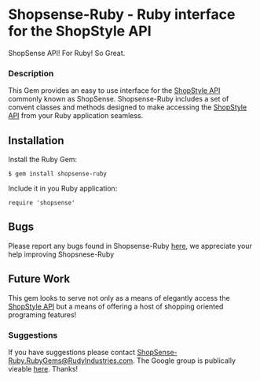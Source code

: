 # Shopsense-Ruby - Ruby interface for the ShopStyle API

ShopSense API! For Ruby! So Great.

### Description

This Gem provides an easy to use interface for the
[ShopStyle API](https://shopsense.shopstyle.com/page/ShopSenseHome) commonly known as ShopSense.
Shopsense-Ruby includes a set of convent classes and methods designed to make 
accessing the [ShopStyle API](https://shopsense.shopstyle.com/page/ShopSenseHome) 
from your Ruby application seamless.

## Installation

Install the Ruby Gem:

    $ gem install shopsense-ruby

Include it in you Ruby application:

    require 'shopsense'

## Bugs

Please report any bugs found in Shopsense-Ruby [here](https://github.com/RudyIndustries/shopsense-ruby/issues), we appreciate your help improving Shopsnese-Ruby

## Future Work

This gem looks to serve not only as a means of elegantly access the 
[ShopStyle API](https://shopsense.shopstyle.com/page/ShopSenseHome) 
but a means of offering a host of shopping oriented programing features!

### Suggestions
If you have suggestions please contact ShopSense-Ruby.RubyGems@RudyIndustries.com.  The Google group is publically vieable
[here](https://groups.google.com/a/rudyindustries.com/group/ShopSense-Ruby.RubyGems). Thanks!